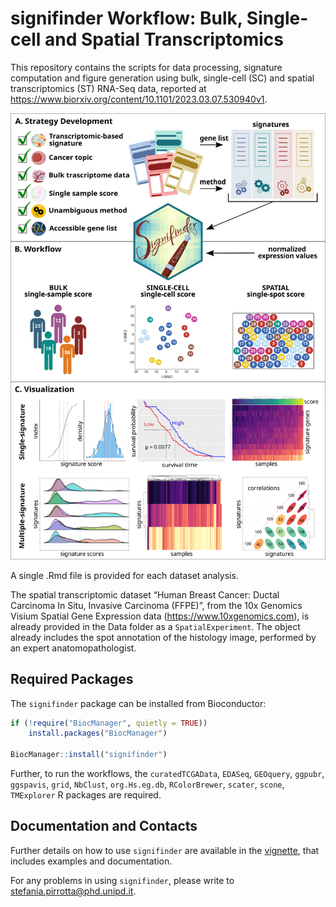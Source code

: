 signifinder Workflow: Bulk, Single-cell and Spatial Transcriptomics
================

<!-- README.md is generated from README.Rmd. Please edit that file -->

This repository contains the scripts for data processing, signature
computation and figure generation using bulk, single-cell (SC) and
spatial transcriptomics (ST) RNA-Seq data, reported at
<https://www.biorxiv.org/content/10.1101/2023.03.07.530940v1>.

<img src=./signifinder_main_figure.png />

A single .Rmd file is provided for each dataset analysis.

The spatial transcriptomic dataset “Human Breast Cancer: Ductal
Carcinoma In Situ, Invasive Carcinoma (FFPE)”, from the 10x Genomics
Visium Spatial Gene Expression data (<https://www.10xgenomics.com>), is
already provided in the Data folder as a `SpatialExperiment`. The object
already includes the spot annotation of the histology image, performed
by an expert anatomopathologist.

## Required Packages

The `signifinder` package can be installed from Bioconductor:

``` r
if (!require("BiocManager", quietly = TRUE))
    install.packages("BiocManager")

BiocManager::install("signifinder")
```

Further, to run the workflows, the `curatedTCGAData`, `EDASeq`,
`GEOquery`, `ggpubr`, `ggspavis`, `grid`, `NbClust`, `org.Hs.eg.db`,
`RColorBrewer`, `scater`, `scone`, `TMExplorer` R packages are required.

## Documentation and Contacts

Further details on how to use `signifinder` are available in the
[vignette](https://bioconductor.org/packages/release/bioc/vignettes/signifinder/inst/doc/signifinder.html),
that includes examples and documentation.

For any problems in using `signifinder`, please write to
<stefania.pirrotta@phd.unipd.it>.
